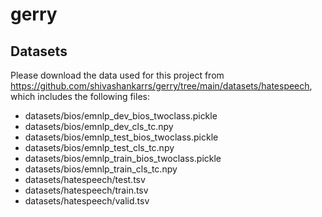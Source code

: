 # gerry

## Datasets
Please download the data used for this project from https://github.com/shivashankarrs/gerry/tree/main/datasets/hatespeech, which includes the following files:

- datasets/bios/emnlp_dev_bios_twoclass.pickle
- datasets/bios/emnlp_dev_cls_tc.npy
- datasets/bios/emnlp_test_bios_twoclass.pickle
- datasets/bios/emnlp_test_cls_tc.npy
- datasets/bios/emnlp_train_bios_twoclass.pickle
- datasets/bios/emnlp_train_cls_tc.npy
- datasets/hatespeech/test.tsv
- datasets/hatespeech/train.tsv
- datasets/hatespeech/valid.tsv